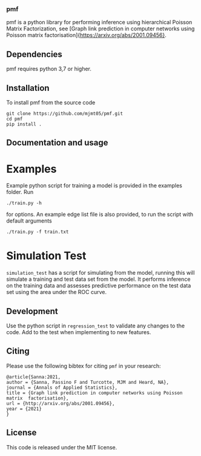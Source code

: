 ### pmf

pmf is a python library for performing inference using hierarchical Poisson
Matrix Factorization, see [Graph link prediction in computer networks using Poisson matrix factorisation]{https://arxiv.org/abs/2001.09456}.

## Dependencies
pmf requires python 3,7 or higher.

## Installation

To install pmf from the source code

```
git clone https://github.com/mjmt05/pmf.git
cd pmf
pip install .
```

## Documentation and usage

# Examples
Example python script for training a model is provided in the examples folder. Run
```
./train.py -h
```
for options. An example edge list file is also provided, to run the script with default arguments
```
./train.py -f train.txt
```

# Simulation Test
`simulation_test` has a script for simulating from the model, running this will simulate a training and test data set from the model. It performs inference on the training data and assesses predictive performance on the test data set using the area under the ROC curve. 

## Development
Use the python script in `regression_test` to validate any changes to the code. Add to the test when implementing to new features.

## Citing

Please use the following bibtex for citing `pmf` in your research:
```
@article{Sanna:2021,
author = {Sanna, Passino F and Turcotte, MJM and Heard, NA},
journal = {Annals of Applied Statistics},
title = {Graph link prediction in computer networks using Poisson matrix  factorisation},
url = {http://arxiv.org/abs/2001.09456},
year = {2021}
}
```

## License
This code is released under the MIT license. 

